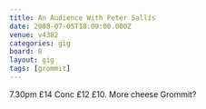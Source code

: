 ```yaml
---
title: An Audience With Peter Sallis
date: 2008-07-05T18:00:00.000Z
venue: v4382
categories: gig
board: 8
layout: gig
tags: [grommit]
---
```

7.30pm &pound;14 Conc &pound;12 &pound;10. More cheese Grommit?